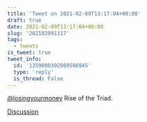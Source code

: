 ```yaml
---
title: 'Tweet on 2021-02-09T13:17:04+00:00'
draft: true
date: 2021-02-09T13:17:04+00:00
slug: '202102091317'
tags:
  - tweets
is_tweet: true
tweet_info:
  id: '1359008392069586945'
  type: 'reply'
  is_thread: False
---
```




[@losingyourmoney](https://x.com/losingyourmoney) Rise of the Triad.

[Discussion](https://x.com/sytelus/status/1359008392069586945)
